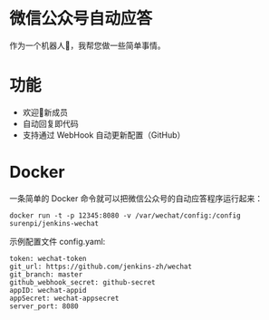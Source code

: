 # 微信公众号自动应答

作为一个机器人🤖️，我帮您做一些简单事情。

# 功能

* 欢迎👏新成员
* 自动回复即代码
* 支持通过 WebHook 自动更新配置（GitHub）

# Docker

一条简单的 Docker 命令就可以把微信公众号的自动应答程序运行起来：

`docker run -t -p 12345:8080 -v /var/wechat/config:/config surenpi/jenkins-wechat`

示例配置文件 config.yaml:

```
token: wechat-token
git_url: https://github.com/jenkins-zh/wechat
git_branch: master
github_webhook_secret: github-secret
appID: wechat-appid
appSecret: wechat-appsecret
server_port: 8080
```
